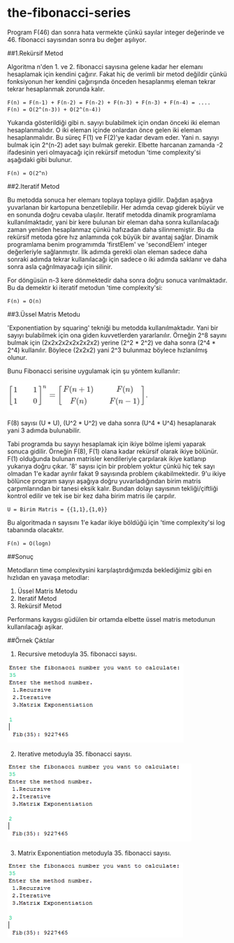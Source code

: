 # the-fibonacci-series

Program F(46) dan sonra hata vermekte çünkü sayılar integer değerinde ve 46. fibonacci sayısından sonra bu değer aşılıyor.

##1.Rekürsif Metod

Algoritma n'den 1. ve 2. fibonacci sayısına gelene kadar her elemanı hesaplamak için kendini çağırır. Fakat hiç de verimli bir metod değildir çünkü fonksiyonun her kendini çağırışında önceden hesaplanmış eleman tekrar tekrar hesaplanmak zorunda kalır.

    F(n) = F(n-1) + F(n-2) = F(n-2) + F(n-3) + F(n-3) + F(n-4) = ....
    F(n) = O(2^(n-3)) + O(2^(n-4))

Yukarıda gösterildiği gibi n. sayıyı bulabilmek için ondan önceki iki eleman hesaplanmalıdır. O iki eleman içinde onlardan önce gelen iki eleman hesaplanmalıdır. Bu süreç F(1) ve F(2)'ye kadar devam eder. Yani n. sayıyı bulmak için 2^(n-2) adet sayı bulmak gerekir. Elbette harcanan zamanda -2 ifadesinin yeri olmayacağı için rekürsif metodun 'time complexity'si aşağıdaki gibi bulunur.

    F(n) = O(2^n)

##2.Iteratif Metod

Bu metodda sonuca her elemanı toplaya toplaya gidilir. Dağdan aşağıya yuvarlanan bir kartopuna benzetilebilir. Her adımda cevap giderek büyür ve en sonunda doğru cevaba ulaşılır. Iteratif metodda dinamik programlama kullanılmaktadır, yani bir kere bulunan bir eleman daha sonra kullanılacağı zaman yeniden hesaplanmaz çünkü hafızadan daha silinmemiştir. Bu da rekürsif metoda göre hız anlamında çok büyük bir avantaj sağlar. Dinamik programlama benim programımda 'firstElem' ve 'secondElem' integer değerleriyle sağlanmıştır. İlk adımda gerekli olan eleman sadece daha sonraki adımda tekrar kullanılacağı için sadece o iki adımda saklanır ve daha sonra asla çağrılmayacağı için silinir.

For döngüsün n-3 kere dönmektedir daha sonra doğru sonuca varılmaktadır. Bu da demektir ki iteratif metodun 'time complexity'si:

    F(n) = O(n)

##3.Üssel Matris Metodu

'Exponentiation by squaring' tekniği bu metodda kullanılmaktadır. Yani bir sayıyı bulabilmek için ona giden kuvvetlerden yararlanılır. Örneğin 2^8 sayını bulmak için (2x2x2x2x2x2x2x2) yerine (2^2 * 2^2) ve daha sonra (2^4 * 2^4) kullanılır. Böylece (2x2x2) yani 2^3 bulunmaz böylece hızlanılmış olunur.

Bunu Fibonacci serisine uygulamak için şu yöntem kullanılır:

![matrix-logic](https://github.com/brkyataman/the-fibonacci-series/blob/master/fib-matrix-logic.PNG)

F(8) sayısı (U * U), (U^2 * U^2) ve daha sonra (U^4 * U^4) hesaplanarak yani 3 adımda bulunabilir.

Tabi programda bu sayıyı hesaplamak için ikiye bölme işlemi yaparak sonuca gidilir. Örneğin F(8), F(1) olana kadar rekürsif olarak ikiye bölünür. F(1) olduğunda bulunan matrisler kendileriyle çarpılarak ikiye katlanıp yukarıya doğru çıkar. '8' sayısı için bir problem yoktur çünkü hiç tek sayı olmadan 1'e kadar ayrılır fakat 9 sayısında problem çıkabilmektedir. 9'u ikiye bölünce program sayıyı aşağıya doğru yuvarladığından birim matris çarpımlarından bir tanesi eksik kalır. Bundan dolayı sayısının tekliği/çiftliği kontrol edilir ve tek ise bir kez daha birim matris ile çarpılır.

    U = Birim Matris = {{1,1},{1,0}}
    
Bu algoritmada n sayısını 1'e kadar ikiye böldüğü için 'time complexity'si log tabanında olacaktır.

    F(n) = O(logn)
    
##Sonuç

Metodların time complexitysini karşılaştırdığımızda beklediğimiz gibi en hızlıdan en yavaşa metodlar:

1. Üssel Matris Metodu
2. Iteratif Metod
3. Rekürsif Metod

Performans kaygısı güdülen bir ortamda elbette üssel matris metodunun kullanılacağı aşikar.

##Örnek Çıktılar

1. Recursive metoduyla 35. fibonacci sayısı.

![35_rec](https://github.com/brkyataman/the-fibonacci-series/blob/master/fib_35_rec.PNG)

2. Iterative metoduyla 35. fibonacci sayısı.

![35_rec](https://github.com/brkyataman/the-fibonacci-series/blob/master/fib_35_it.PNG)

3. Matrix Exponentiation metoduyla 35. fibonacci sayısı.

![35_rec](https://github.com/brkyataman/the-fibonacci-series/blob/master/fib_35_matrix.PNG)
